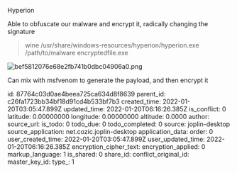Hyperion

Able to obfuscate our malware and encrypt it, radically changing the signature

> wine /usr/share/windows-resources/hyperion/hyperion.exe /path/to/malware encryptedfile.exe

![bef5812076e68e2fb741b0dbc04906a0.png](:/7c04814b6c9642c5837d32b3d3a08978)

Can mix with msfvenom to generate the payload, and then encrypt it

id: 87764c03d0ae4beea725ca634d8f8639
parent_id: c26fa1723bb34bf18d91cd4b533bf7b3
created_time: 2022-01-20T03:05:47.899Z
updated_time: 2022-01-20T06:16:26.385Z
is_conflict: 0
latitude: 0.00000000
longitude: 0.00000000
altitude: 0.0000
author: 
source_url: 
is_todo: 0
todo_due: 0
todo_completed: 0
source: joplin-desktop
source_application: net.cozic.joplin-desktop
application_data: 
order: 0
user_created_time: 2022-01-20T03:05:47.899Z
user_updated_time: 2022-01-20T06:16:26.385Z
encryption_cipher_text: 
encryption_applied: 0
markup_language: 1
is_shared: 0
share_id: 
conflict_original_id: 
master_key_id: 
type_: 1